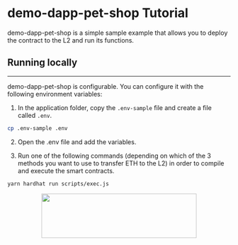 # demo-dapp-pet-shop Tutorial


demo-dapp-pet-shop is a simple sample example that allows you to deploy the contract to the L2 and run its functions.  


## Running locally
---

demo-dapp-pet-shop is configurable. You can configure it with the following environment variables:

1. In the application folder, copy the ```.env-sample``` file and create a file called ```.env```.

```bash
cp .env-sample .env
```

2. Open the .env file and add the variables.


3. Run one of the following commands (depending on which of the 3 methods you want to use to transfer ETH to the L2) in order to compile and execute the smart contracts.


```bash
yarn hardhat run scripts/exec.js
```

<p align="center">
  <img width="350" height="100" src= "https://offchainlabs.com/c79291eee1a8e736eebd9a2c708dbe44.png" />
</p>
